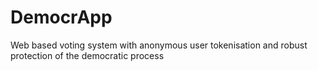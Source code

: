 # DemocrApp
Web based voting system with anonymous user tokenisation and robust protection of the democratic process
